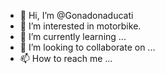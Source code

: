 - 👋 Hi, I’m @Gonadonaducati
- 👀 I’m interested in motorbike.
- 🌱 I’m currently learning ...
- 💞️ I’m looking to collaborate on ...
- 📫 How to reach me ...

<!---
Gonadonaducati/Gonadonaducati is a ✨ special ✨ repository because its `README.md` (this file) appears on your GitHub profile.
You can click the Preview link to take a look at your changes.
--->
